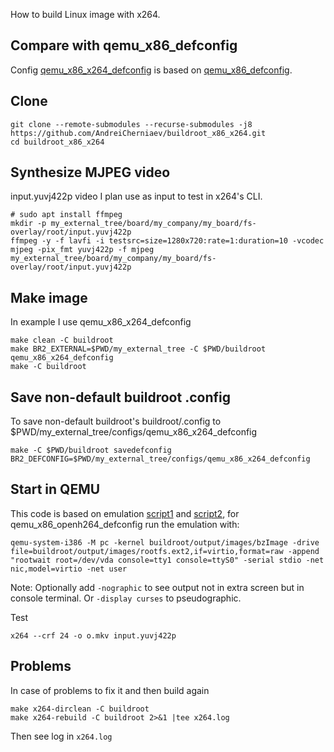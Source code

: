 How to build Linux image with x264.

## Compare with qemu_x86_defconfig
Config [qemu_x86_x264_defconfig](my_external_tree/configs/qemu_x86_openh264_defconfig) is based on [qemu_x86_defconfig](https://github.com/buildroot/buildroot/blob/e82217622ea4778148de82a4b77972940b5e9a9e/configs/qemu_x86_defconfig).

## Clone
```
git clone --remote-submodules --recurse-submodules -j8 https://github.com/AndreiCherniaev/buildroot_x86_x264.git
cd buildroot_x86_x264
```
## Synthesize MJPEG video
input.yuvj422p video I plan use as input to test in x264's CLI.
```
# sudo apt install ffmpeg
mkdir -p my_external_tree/board/my_company/my_board/fs-overlay/root/input.yuvj422p
ffmpeg -y -f lavfi -i testsrc=size=1280x720:rate=1:duration=10 -vcodec mjpeg -pix_fmt yuvj422p -f mjpeg my_external_tree/board/my_company/my_board/fs-overlay/root/input.yuvj422p
```

## Make image
In example I use qemu_x86_x264_defconfig
```
make clean -C buildroot
make BR2_EXTERNAL=$PWD/my_external_tree -C $PWD/buildroot qemu_x86_x264_defconfig
make -C buildroot
```
## Save non-default buildroot .config
To save non-default buildroot's buildroot/.config to $PWD/my_external_tree/configs/qemu_x86_x264_defconfig
```
make -C $PWD/buildroot savedefconfig BR2_DEFCONFIG=$PWD/my_external_tree/configs/qemu_x86_x264_defconfig
```
## Start in QEMU
This code is based on emulation [script1](https://github.com/buildroot/buildroot/blob/02540771bccf7b10c7daecce5f0e1e41a73c1e07/boot/grub2/readme.txt#L4) and [script2](https://github.com/buildroot/buildroot/blob/9e3d572ff532df945fbc282fed22d10098e5718b/board/pc/readme.txt), for qemu_x86_openh264_defconfig run the emulation with:
```
qemu-system-i386 -M pc -kernel buildroot/output/images/bzImage -drive file=buildroot/output/images/rootfs.ext2,if=virtio,format=raw -append "rootwait root=/dev/vda console=tty1 console=ttyS0" -serial stdio -net nic,model=virtio -net user
```
Note: Optionally add `-nographic` to see output not in extra screen but in console terminal. Or `-display curses` to pseudographic.

Test
```
x264 --crf 24 -o o.mkv input.yuvj422p
```

## Problems
In case of problems to fix it and then build again
```
make x264-dirclean -C buildroot
make x264-rebuild -C buildroot 2>&1 |tee x264.log
```
Then see log in `x264.log`
